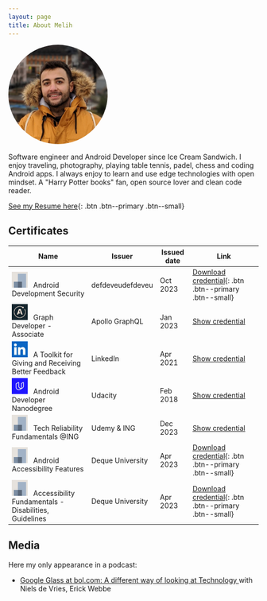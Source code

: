 ```yaml
---
layout: page
title: About Melih
---
```

<img src="assets/images/profile.jpeg" class="align-right" style="border-radius: 50%;" width="200" height="200"  alt="profile-pic">

Software engineer and Android Developer since Ice Cream Sandwich. I enjoy traveling, photography, playing table tennis, padel, chess and coding Android apps. I always enjoy to learn and use edge technologies with open mindset. A "Harry Potter books" fan, open source lover and clean code reader.

[See my Resume here](/assets/files/MelihGultekinCV.pdf){: .btn .btn--primary .btn--small}

## Certificates

| Name                                                                                                                                        | Issuer           | Issued date | Link                                                                                                                                                                                    |
|---------------------------------------------------------------------------------------------------------------------------------------------|------------------|-------------|-----------------------------------------------------------------------------------------------------------------------------------------------------------------------------------------|
| <img src="/assets/images/unknown-company.png" width="32px" height="32px">&nbsp;&nbsp; Android Development Security                          | defdeveudefdeveu | Oct 2023    | [Download credential](/assets/files/defdev-certificate.2309i.android-blue.exam.axj42k-879c.melih-gultekin.pdf){: .btn .btn--primary .btn--small}                                        |
| <img src="/assets/images/apollo_graphql_logo.jpeg" width="32px" height="32px">&nbsp;&nbsp; Graph Developer - Associate                      | Apollo GraphQL   | Jan 2023    | [Show credential](https://www.apollographql.com/tutorials/certifications/a924e48b-a9c7-48d7-b68c-455dd2253043)                                                                          |
| <img src="/assets/images/linkedin_logo.jpeg" width="32px" height="32px">&nbsp;&nbsp; A Toolkit for Giving and Receiving Better Feedback     | LinkedIn         | Apr 2021    | [Show credential](https://www.linkedin.com/learning/certificates/120e696d804e90dfbae36aca80c4c02529e2a6d62a221e83aa6e1355e492d298?trk=backfilled_certificate)                           |
| <img src="/assets/images/udacity_logo.jpeg" width="32px" height="32px">&nbsp;&nbsp; Android Developer Nanodegree                            | Udacity          | Feb 2018    | [Show credential](https://www.udacity.com/certificate/GLPTTHRH)                                                                                                                         |
| <img src="/assets/images/unknown-company.png" width="32px" height="32px">&nbsp;&nbsp; Tech Reliability Fundamentals @ING                    | Udemy & ING      | Dec 2023    | [Show credential](https://www.udemy.com/certificate/UC-292cb2f7-3de1-4970-b664-77fd5f95389e/)                                                                                           |
| <img src="/assets/images/unknown-company.png" width="32px" height="32px">&nbsp;&nbsp; Android Accessibility Features                        | Deque University | Apr 2023    | [Download credential](/assets/files/Melih-Gultekin-Android-Accessibility-Features_Course-Completion-Certificate.pdf){: .btn .btn--primary .btn--small}                                  |
| <img src="/assets/images/unknown-company.png" width="32px" height="32px">&nbsp;&nbsp; Accessibility Fundamentals - Disabilities, Guidelines | Deque University | Apr 2023    | [Download credential](/assets/files/Melih-Gultekin-Accessibility-Fundamentals---Disabilities,-Guidelines,-and-Laws_Course-Completion-Certificate.pdf){: .btn .btn--primary .btn--small} |

## Media

Here my only appearance in a podcast:

* [Google Glass at bol.com: A different way of looking at Technology
](https://techlab.bol.com/en/blog/google-glass-at-bol-com-a-different-way-of-looking-at-technology) with Niels de Vries, Erick Webbe
